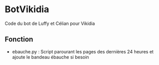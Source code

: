 # BotVikidia
Code du bot de Luffy et Célian pour Vikidia

## Fonction
* ebauche.py : Script parourant les pages des dernières 24 heures et ajoute le bandeau ébauche si besoin
